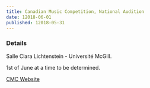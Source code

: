 ```yaml
---
title: Canadian Music Competition, National Audition
date: 12018-06-01
published: 12018-05-31
---
```


### Details

Salle Clara Lichtenstein - Université McGill.

1st of June at a time to be determined.

[CMC Website](https://www.cmcnational.com/en/index.php)
